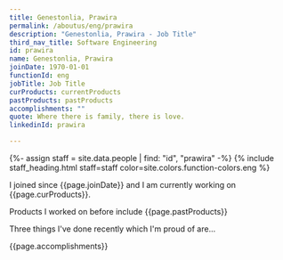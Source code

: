 ```yaml
---
title: Genestonlia, Prawira
permalink: /aboutus/eng/prawira
description: "Genestonlia, Prawira - Job Title"
third_nav_title: Software Engineering
id: prawira
name: Genestonlia, Prawira
joinDate: 1970-01-01
functionId: eng
jobTitle: Job Title
curProducts: currentProducts
pastProducts: pastProducts
accomplishments: ""
quote: Where there is family, there is love.
linkedinId: prawira

---
```


{%- assign staff = site.data.people | find: "id", "prawira" -%}
{% include staff_heading.html staff=staff color=site.colors.function-colors.eng %}

<p>I joined since {{page.joinDate}} and I am currently working on {{page.curProducts}}.</p>

<p>Products I worked on before include {{page.pastProducts}}</p>

<p>Three things I've done recently which I'm proud of are...</p>
{{page.accomplishments}}
